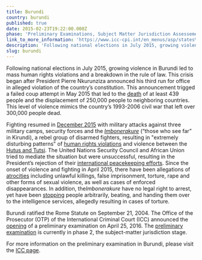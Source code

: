 ```yaml
---
title: Burundi
country: burundi
published: true
date: 2015-02-23T19:22:00.000Z
phase: 'Preliminary Examinations, Subject Matter Jurisdiction Assessement'
link_to_more_information: 'https://www.icc-cpi.int/en_menus/asp/states%20parties/african%20states/Pages/burundi.aspx'
description: 'Following national elections in July 2015, growing violence in Burundi led to mass human rights violations and a breakdown in the rule of law. The preliminary examination is currently in phase 2, the subject-matter jurisdiction stage.'
slug: burundi
---
```



Following national elections in July 2015, growing violence in Burundi led to mass human rights violations and a breakdown in the rule of law. This crisis began after President Pierre Nkurunziza announced his third run for office in alleged violation of the country’s constitution. This announcement trigged a failed coup attempt in May 2015 that led to the [death](http://www.bbc.com/news/world-africa-35436560) of at least 439 people and the displacement of 250,000 people to neighboring countries. This level of violence mimics the country’s 1993-2006 civil war that left over 300,000 people dead.

Fighting resumed in [December 2015](http://www.bbc.com/news/world-africa-35083823) with military attacks against three military camps, security forces and the [*Imbonerakure*](http://www.npr.org/sections/parallels/2015/07/07/416827738/above-the-law-a-militia-threatens-to-push-burundi-to-the-brink) (“those who see far” in Kirundi), a rebel group of disarmed fighters, resulting in "extremely disturbing patterns" of [human rights violations](http://www.aljazeera.com/news/2015/12/burundi-deploy-experts-monitor-violence-151217142631031.html) and violence between the [Hutus and Tutsi](http://www.nytimes.com/2015/12/29/world/africa/burundi-crackdown-puts-hutus-and-tutsis-and-the-west-on-edge.html). The United Nations Security Council and African Union tried to mediate the situation but were unsuccessful, resulting in the President’s rejection of their [international peacekeeping efforts](http://www.un.org/press/en/2016/sc12315.doc.htm). Since the onset of violence and fighting in April 2015, there have been allegations of [atrocities](https://www.hrw.org/news/2016/02/25/burundi-abductions-killings-spread-fear) including unlawful killings, false imprisonment, torture, rape and other forms of sexual violence, as well as cases of enforced disappearances. In addition, the*Imbonerakure* have no legal right to arrest, yet have been [stopping](https://www.hrw.org/news/2015/08/06/burundi-spate-arbitrary-arrests-torture) people arbitrarily, beating, and handing them over to the intelligence services, allegedly resulting in cases of torture.

Burundi ratified the Rome Statute on September 21, 2004. The Office of the Prosecutor (OTP) of the International Criminal Court (ICC) announced the [opening](https://www.icc-cpi.int//Pages/item.aspx?name=otp-stat-25-04-2016) of a preliminary examination on April 25, 2016. The [preliminary examination](https://www.icc-cpi.int/burundi) is currently in phase 2, the subject-matter jurisdiction stage.

For more information on the preliminary examination in Burundi, please visit the [ICC page](https://www.icc-cpi.int/burundi).